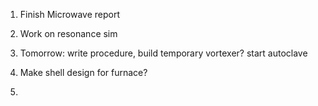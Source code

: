 1. Finish Microwave report

2. Work on resonance sim

3. Tomorrow: write procedure, build temporary vortexer? start autoclave

4. Make shell design for furnace?

5. 
